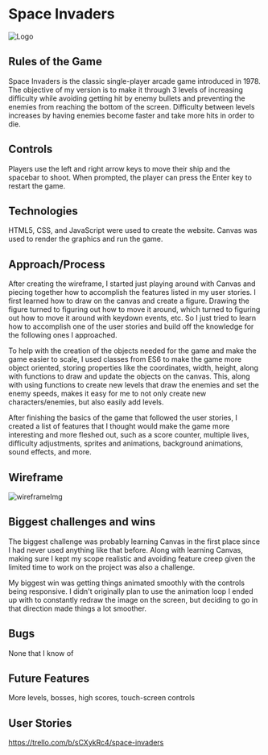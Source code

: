 # Space Invaders

![Logo](https://i.ytimg.com/vi/k9oyDTR0EwQ/maxresdefault.jpg "Space Invaders")

## Rules of the Game
Space Invaders is the classic single-player arcade game introduced in 1978. The objective of my version is to make it through 3 levels of increasing difficulty while avoiding getting hit by enemy bullets and preventing the enemies from reaching the bottom of the screen. Difficulty between levels increases by having enemies become faster and take more hits in order to die.

## Controls
Players use the left and right arrow keys to move their ship and the spacebar to shoot. When prompted, the player can press the Enter key to restart the game.

## Technologies
HTML5, CSS, and JavaScript were used to create the website. Canvas was used to render the graphics and run the game.

## Approach/Process
After creating the wireframe, I started just playing around with Canvas and piecing together how to accomplish the features listed in my user stories. I first learned how to draw on the canvas and create a figure. Drawing the figure turned to figuring out how to move it around, which turned to figuring out how to move it around with keydown events, etc. So I just tried to learn how to accomplish one of the user stories and build off the knowledge for the following ones I approached.

To help with the creation of the objects needed for the game and make the game easier to scale, I used classes from ES6 to make the game more object oriented, storing properties like the coordinates, width, height, along with functions to draw and update the objects on the canvas. This, along with using functions to create new levels that draw the enemies and set the enemy speeds, makes it easy for me to not only create new characters/enemies, but also easily add levels.

After finishing the basics of the game that followed the user stories, I created a list of features that I thought would make the game more interesting and more fleshed out, such as a score counter, multiple lives, difficulty adjustments, sprites and animations, background animations, sound effects, and more.

## Wireframe
![wireframeImg](https://github.com/yojoecool/SpaceInvaders/blob/master/docs/wireframe.png "Wireframe")

## Biggest challenges and wins
The biggest challenge was probably learning Canvas in the first place since I had never used anything like that before. Along with learning Canvas, making sure I kept my scope realistic and avoiding feature creep given the limited time to work on the project was also a challenge. 

My biggest win was getting things animated smoothly with the controls being responsive. I didn't originally plan to use the animation loop I ended up with to constantly redraw the image on the screen, but deciding to go in that direction made things a lot smoother.

## Bugs
None that I know of

## Future Features
More levels, bosses, high scores, touch-screen controls

## User Stories
https://trello.com/b/sCXykRc4/space-invaders
